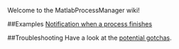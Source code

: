 Welcome to the MatlabProcessManager wiki!

##Examples
[Notification when a process finishes](https://github.com/brian-lau/MatlabProcessManager/wiki/Notification-when-a-process-finishes)

##Troubleshooting 
Have a look at the [potential gotchas](https://github.com/brian-lau/MatlabProcessManager/wiki/Potential-gotchas).